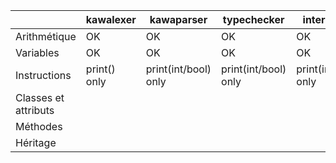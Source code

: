 |                      | kawalexer    | kawaparser           | typechecker          | interpreter          |
| -------------------- | ------------ | -------------------- | -------------------- | -------------------- |
| Arithmétique         | OK           | OK                   | OK                   | OK                   |
| Variables            | OK           | OK                   | OK                   | OK                   |
| Instructions         | print() only | print(int/bool) only | print(int/bool) only | print(int/bool) only |
| Classes et attributs |              |                      |                      |                      |
| Méthodes             |              |                      |                      |                      |
| Héritage             |              |                      |                      |                      |
